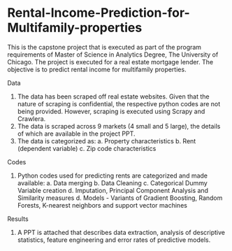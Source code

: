 # Rental-Income-Prediction-for-Multifamily-properties
This is the capstone project that is executed as part of the program requirements of Master of Science in Analytics Degree, The University of Chicago. The project is executed for a real estate mortgage lender. The objective is to predict rental income for multifamily properties.

Data
1. The data has been scraped off real estate websites. Given that the nature of scraping is confidential, the respective python codes are not being provided. However, scraping is executed using Scrapy and Crawlera.
2. The data is scraped across 9 markets (4 small and 5 large), the details of which are available in the project PPT. 
3. The data is categorized as:
   a. Property characteristics
   b. Rent (dependent variable)
   c. Zip code characteristics
   
Codes
1.  Python codes used for predicting rents are categorized and made available:
   a. Data merging
   b. Data Cleaning
   c. Categorical Dummy Variable creation
   d. Imputation, Principal Component Analysis and Similarity measures
   d. Models - Variants of Gradient Boosting, Random Forests, K-nearest neighbors and support vector machines
   
Results
1. A PPT is attached that describes data extraction, analysis of descriptive statistics, feature engineering and error rates of predictive models.

